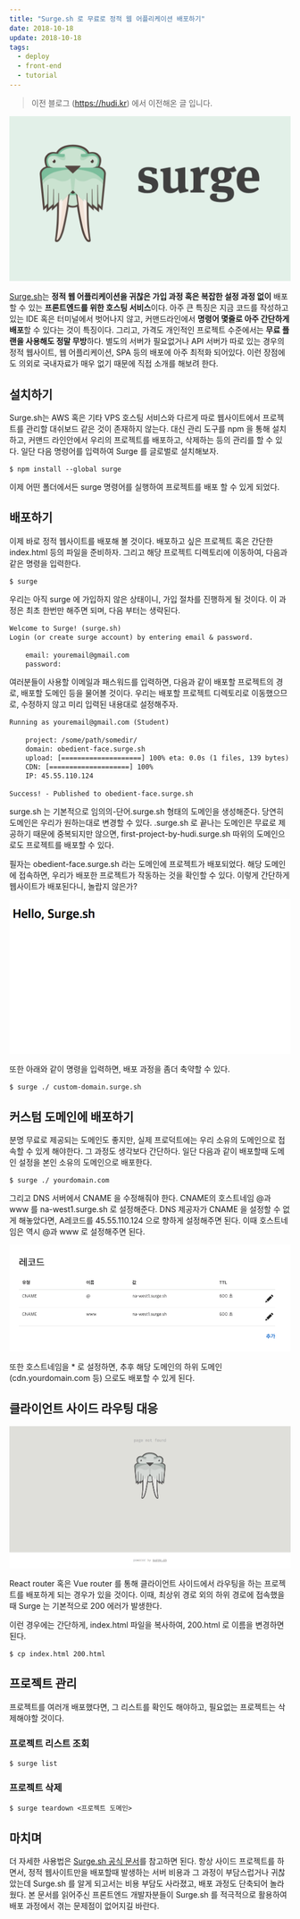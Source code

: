 ```yaml
---
title: "Surge.sh 로 무료로 정적 웹 어플리케이션 배포하기"
date: 2018-10-18
update: 2018-10-18
tags:
  - deploy
  - front-end
  - tutorial
---
```


> 이전 블로그 (https://hudi.kr) 에서 이전해온 글 입니다.

![](./surge.png)

[Surge.sh](https://surge.sh)는 **정적 웹 어플리케이션을 귀찮은 가입 과정 혹은 복잡한 설정 과정 없이** 배포할 수 있는 **프론트엔드를 위한 호스팅 서비스**이다. 아주 큰 특징은 지금 코드를 작성하고 있는 IDE 혹은 터미널에서 벗어나지 않고, 커맨드라인에서 **명령어 몇줄로 아주 간단하게 배포**할 수 있다는 것이 특징이다. 그리고, 가격도 개인적인 프로젝트 수준에서는 **무료 플랜을 사용해도 정말 무방**하다. 별도의 서버가 필요없거나 API 서버가 따로 있는 경우의 정적 웹사이트, 웹 어플리케이션, SPA 등의 배포에 아주 최적화 되어있다. 이런 장점에도 의외로 국내자료가 매우 없기 때문에 직접 소개를 해보려 한다.

## 설치하기

Surge.sh는 AWS 혹은 기타 VPS 호스팅 서비스와 다르게 따로 웹사이트에서 프로젝트를 관리할 대쉬보드 같은 것이 존재하지 않는다. 대신 관리 도구를 npm 을 통해 설치하고, 커맨드 라인안에서 우리의 프로젝트를 배포하고, 삭제하는 등의 관리를 할 수 있다. 일단 다음 명령어를 입력하여 Surge 를 글로벌로 설치해보자.

```
$ npm install --global surge
```

이제 어떤 폴더에서든 surge 명령어를 실행하여 프로젝트를 배포 할 수 있게 되었다.

## 배포하기

이제 바로 정적 웹사이트를 배포해 볼 것이다. 배포하고 싶은 프로젝트 혹은 간단한 index.html 등의 파일을 준비하자. 그리고 해당 프로젝트 디렉토리에 이동하여, 다음과 같은 명령을 입력한다.

```
$ surge
```

우리는 아직 surge 에 가입하지 않은 상태이니, 가입 절차를 진행하게 될 것이다. 이 과정은 최초 한번만 해주면 되며, 다음 부터는 생략된다.

```
Welcome to Surge! (surge.sh)
Login (or create surge account) by entering email & password.

    email: youremail@gmail.com
    password:
```

여러분들이 사용할 이메일과 패스워드를 입력하면, 다음과 같이 배포할 프로젝트의 경로, 배포할 도메인 등을 물어볼 것이다. 우리는 배포할 프로젝트 디렉토리로 이동했으므로, 수정하지 않고 미리 입력된 내용대로 설정해주자.

```
Running as youremail@gmail.com (Student)

    project: /some/path/somedir/
    domain: obedient-face.surge.sh
    upload: [====================] 100% eta: 0.0s (1 files, 139 bytes)
    CDN: [====================] 100%
    IP: 45.55.110.124

Success! - Published to obedient-face.surge.sh
```

surge.sh 는 기본적으로 임의의-단어.surge.sh 형태의 도메인을 생성해준다. 당연히 도메인은 우리가 원하는대로 변경할 수 있다. .surge.sh 로 끝나는 도메인은 무료로 제공하기 때문에 중복되지만 않으면, first-project-by-hudi.surge.sh 따위의 도메인으로도 프로젝트를 배포할 수 있다.

필자는 obedient-face.surge.sh 라는 도메인에 프로젝트가 배포되었다. 해당 도메인에 접속하면, 우리가 배포한 프로젝트가 작동하는 것을 확인할 수 있다. 이렇게 간단하게 웹사이트가 배포된다니, 놀랍지 않은가?

![](./deployed-website.png)

또한 아래와 같이 명령을 입력하면, 배포 과정을 좀더 축약할 수 있다.

```
$ surge ./ custom-domain.surge.sh
```

## 커스텀 도메인에 배포하기

분명 무료로 제공되는 도메인도 좋지만, 실제 프로덕트에는 우리 소유의 도메인으로 접속할 수 있게 해야한다. 그 과정도 생각보다 간단하다. 일단 다음과 같이 배포할때 도메인 설정을 본인 소유의 도메인으로 배포한다.

```
$ surge ./ yourdomain.com
```

그리고 DNS 서버에서 CNAME 을 수정해줘야 한다. CNAME의 호스트네임 @과 www 를 na-west1.surge.sh 로 설정해준다. DNS 제공자가 CNAME 을 설정할 수 없게 해놓았다면, A레코드를 45.55.110.124 으로 향하게 설정해주면 된다. 이때 호스트네임은 역시 @과 www 로 설정해주면 된다.

![](./dns.png)

또한 호스트네임을 \* 로 설정하면, 추후 해당 도메인의 하위 도메인 (cdn.yourdomain.com 등) 으로도 배포할 수 있게 된다.

## 클라이언트 사이드 라우팅 대응

![](./client-side-routing.png)

React router 혹은 Vue router 를 통해 클라이언트 사이드에서 라우팅을 하는 프로젝트를 배포하게 되는 경우가 있을 것이다. 이때, 최상위 경로 외의 하위 경로에 접속했을때 Surge 는 기본적으로 200 에러가 발생한다.

이런 경우에는 간단하게, index.html 파일을 복사하여, 200.html 로 이름을 변경하면 된다.

```
$ cp index.html 200.html
```

## 프로젝트 관리

프로젝트를 여러개 배포했다면, 그 리스트를 확인도 해야하고, 필요없는 프로젝트는 삭제해야할 것이다.

### 프로젝트 리스트 조회

```
$ surge list
```

### 프로젝트 삭제

```
$ surge teardown <프로젝트 도메인>
```

## 마치며

더 자세한 사용법은 [Surge.sh 공식 문서](https://surge.sh/help/getting-started-with-surge)를 참고하면 된다. 항상 사이드 프로젝트를 하면서, 정적 웹사이트만을 배포할때 발생하는 서버 비용과 그 과정이 부담스럽거나 귀찮았는데 Surge.sh 를 알게 되고서는 비용 부담도 사라졌고, 배포 과정도 단축되어 놀라웠다. 본 문서를 읽어주신 프론트엔드 개발자분들이 Surge.sh 를 적극적으로 활용하여 배포 과정에서 겪는 문제점이 없어지길 바란다.
